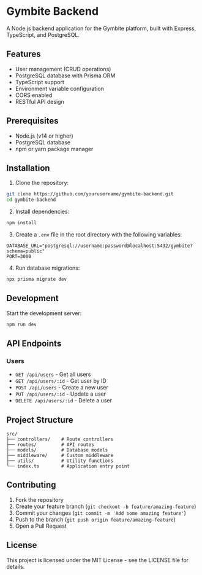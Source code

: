 # Gymbite Backend

A Node.js backend application for the Gymbite platform, built with Express, TypeScript, and PostgreSQL.

## Features

- User management (CRUD operations)
- PostgreSQL database with Prisma ORM
- TypeScript support
- Environment variable configuration
- CORS enabled
- RESTful API design

## Prerequisites

- Node.js (v14 or higher)
- PostgreSQL database
- npm or yarn package manager

## Installation

1. Clone the repository:
```bash
git clone https://github.com/yourusername/gymbite-backend.git
cd gymbite-backend
```

2. Install dependencies:
```bash
npm install
```

3. Create a `.env` file in the root directory with the following variables:
```env
DATABASE_URL="postgresql://username:password@localhost:5432/gymbite?schema=public"
PORT=3000
```

4. Run database migrations:
```bash
npx prisma migrate dev
```

## Development

Start the development server:
```bash
npm run dev
```

## API Endpoints

### Users

- `GET /api/users` - Get all users
- `GET /api/users/:id` - Get user by ID
- `POST /api/users` - Create a new user
- `PUT /api/users/:id` - Update a user
- `DELETE /api/users/:id` - Delete a user

## Project Structure

```
src/
├── controllers/    # Route controllers
├── routes/         # API routes
├── models/         # Database models
├── middleware/     # Custom middleware
├── utils/          # Utility functions
└── index.ts        # Application entry point
```

## Contributing

1. Fork the repository
2. Create your feature branch (`git checkout -b feature/amazing-feature`)
3. Commit your changes (`git commit -m 'Add some amazing feature'`)
4. Push to the branch (`git push origin feature/amazing-feature`)
5. Open a Pull Request

## License

This project is licensed under the MIT License - see the LICENSE file for details. 